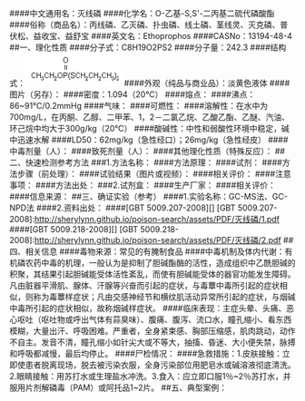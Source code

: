 ####中文通用名：灭线磷
####化学名：O-乙基-S,S'-二丙基二硫代磷酸酯
####俗称（商品名）：丙线磷、乙灭磷、扑虫磷、线土磷、茎线灵、灭克磷、普伏松、益收宝、益舒宝
####英文名：Ethoprophos
####CASNo：13194-48-4
##一、理化性质
####分子式：C8H19O2PS2
####分子量：242.3
####结构式：![结构式](./assets/duwu/灭线磷/@0结构式.gif)
####外观（纯品与商业品）：淡黄色液体
####图片（另存）：
####密度：1.094（20℃）
####熔点：
####沸点：86~91℃/0.2mmHg
####气味：
####可燃性：
####溶解性：在水中为700mg/L，在丙酮、乙醇、二甲苯、1，2－二氯乙烷、乙酸乙酯、乙醚、汽油、环己烷中均大于300g/kg（20℃）
####酸碱性：中性和弱酸性环境中稳定，碱中迅速水解
####LD50：62mg/kg（急性经口）；26mg/kg（急性经皮）
####中毒剂量（人）：
####致死剂量（人）：
####其他理化性质（特殊反应）：
##二、快速检测参考方法
###1.方法名称：
####方法原理：
####试剂：
####方法步骤（前处理）：
####试验结果（图片或视频）：
####相关评价：
####注意事项：
####方法出处：
###2.试剂盒：
####生产厂家：
####相关评价：
####信息来源：
##三、确证实验（参考）
####1.实验名称：GC-MS法、GC-NPD法
####2.资料出处：
####[GBT 5009.207-2008][]
[GBT 5009.207-2008]:http://sherylynn.github.io/poison-search/assets/PDF/灭线磷/1.pdf
####[GBT 5009.218-2008][]
[GBT 5009.218-2008]:http://sherylynn.github.io/poison-search/assets/PDF/灭线磷/2.pdf
##四、相关信息
####毒物来源：常见的有腌制食品
####中毒机制及体内代谢：有机磷农药中毒的机理，一般认为是抑制了胆碱酯酶的活性，造成组织中乙酰胆碱的积聚，其结果引起胆碱能受体活性紊乱，而使有胆碱能受体的器官功能发生障碍。凡由脏器平滑肌、腺体、汗腺等兴奋而引起的症状，与毒蕈中毒所引起的症状相似，则称为毒蕈样症状；凡由交感神经节和横纹肌活动异常所引起的症状，与烟碱中毒所引起的症状相似，故称烟碱样症状。
####临床表现：主症头晕、头痛、恶心呕吐（呕吐物或呼出气体有蒜臭味）、腹痛、腹泻、流口水，瞳孔缩小、看东西模糊，大量出汗、呼吸困难。严重者，全身紧束感、胸部压缩感，肌肉跳动，动作不自主。发音不清，瞳孔缩小如针尖大或不等大，抽搐、昏迷、大小便失禁，脉搏和呼吸都减慢，最后均停止。
####尸检情况：
####急救措施：1.皮肤接触：立即使患者脱离现场，脱去被污染衣服，全身污染部位用肥皂水或碱溶液彻底清洗。2.眼睛接触：用苏打水或生理盐水冲洗。3.食入：应立即口服1％~2％苏打水，并服用片剂解磷毒（PAM）或阿托品1~2片。
##五、典型案例：
